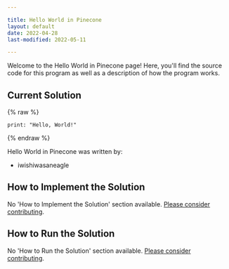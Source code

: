 ```yaml
---

title: Hello World in Pinecone
layout: default
date: 2022-04-28
last-modified: 2022-05-11

---
```


Welcome to the Hello World in Pinecone page! Here, you'll find the source code for this program as well as a description of how the program works.

## Current Solution

{% raw %}

```pinecone
print: "Hello, World!"
```

{% endraw %}

Hello World in Pinecone was written by:

- iwishiwasaneagle

## How to Implement the Solution

No 'How to Implement the Solution' section available. [Please consider contributing](https://github.com/TheRenegadeCoder/sample-programs-website).

## How to Run the Solution

No 'How to Run the Solution' section available. [Please consider contributing](https://github.com/TheRenegadeCoder/sample-programs-website).